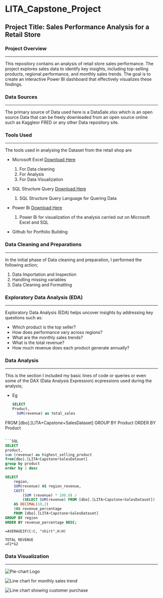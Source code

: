 # LITA_Capstone_Project

## Project Title: Sales Performance Analysis for a Retail Store 

### Project Overview
---
This repository contains an analysis of retail store sales performance. The project explores sales data to identify key insights, including top-selling products, regional performance, and monthly sales trends. The goal is to create an interactive Power BI dashboard that effectively visualizes these findings.

### Data Sources
---
 The primary source of Data used here is a DataSale.xlsx which is an open source Data that can be freely downleaded from an open source online such as Kaggleor FRED or any other Data repository site.

### Tools Used
---
The tools used in analysing the Dataset from the retail shop are
-  Microsoft Excel [Download Here](https://www.microsoft.com)
   1.  For Data cleaning
   2.  For Analysis
   3.  For Data Visualization

-  SQL Structure Query [Download Here](https://www.microsoft.com/en-us/evalcenter/download-sql-server-2019)
   1. SQL Structure Query Language for Quering Data
  
-  Power Bi [Download Here](https://www.microsoft.com/en-US/download/details.aspx?id=58494)
   1. Power Bi for visualization of the analysis carried out on Microsoft Excel and SQL
  
-   Github for Portfolio Building

  ### Data Cleaning and Preparations
---
 In the initial phase of Data cleaning and preparation, I performed the following action;
1. Data Importation and Inspection
2. Handling missing variables
3.   Data Cleaning and Formatting
    
 ### Exploratory Data Analysis (EDA)
 ---
 Exploratory Data Analysis (EDA) helps uncover insights by addressing key questions such as:
 -   Which product is the top seller?
 -   How does performance vary across regions?
 -   What are the monthly sales trends?
 -   What is the total revenue?
 -   How much revenue does each product generate annually?

### Data Analysis
---
This is the section I included my basic lines of code or queries or even some of the DAX (Data Analysis Expression) ecpressions used during the analysis; 
- Eg

  ```SQL
  SELECT
  Product,
    SUM(revenue) as total_sales 
FROM [dbo].[LITA+Capstone+SalesDataset]
GROUP BY Product
ORDER BY Product
  ```SQL
  
 ```SQL
SELECT
product,
sum (revenue) as highest_selling_product
from[dbo].[LITA+Capstone+SalesDataset]
group by product
order by 2 desc
 ```

```SQL
SELECT 
    region,
    SUM(revenue) AS region_revenue,
    CAST(
        (SUM (revenue) * 100.0) / 
        (SELECT SUM(revenue) FROM [dbo].[LITA+Capstone+SalesDataset])
    AS DECIMAL(10,2)
	)AS revenue_percentage
	FROM [dbo].[LITA+Capstone+SalesDataset]
GROUP BY region
ORDER BY revenue_percentage DESC;
```

```EXCEL
=AVERAGEIF(C:C, "shirt",H:H)
```
```EXCEL
TOTAL REVENUE
=F2*G2
```

### Data Visualization
---

![Pie-chart Logo](https://github.com/user-attachments/assets/8f0387f8-25f0-4257-99da-419063691e4c)


![Line chart for monthly sales trend](https://github.com/user-attachments/assets/56eb6a4e-f69d-486c-ac79-58aba3f7277d)


![Line chart showing customer purchase](https://github.com/user-attachments/assets/ea30022c-083c-45ad-91d3-bc95f5ccf3e4)
